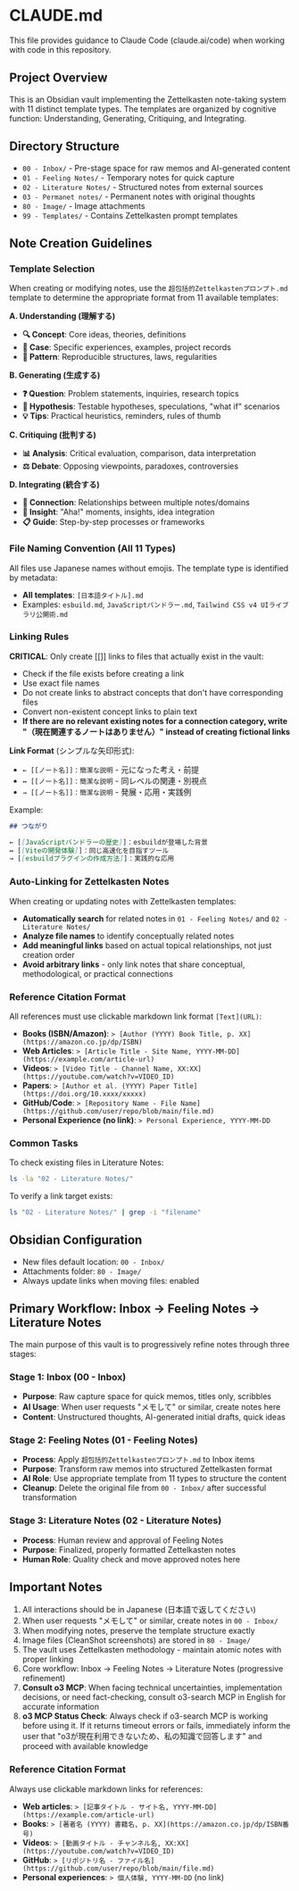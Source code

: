 # CLAUDE.md

This file provides guidance to Claude Code (claude.ai/code) when working with code in this repository.

## Project Overview

This is an Obsidian vault implementing the Zettelkasten note-taking system with 11 distinct template types. The templates are organized by cognitive function: Understanding, Generating, Critiquing, and Integrating.

## Directory Structure

- `00 - Inbox/` - Pre-stage space for raw memos and AI-generated content
- `01 - Feeling Notes/` - Temporary notes for quick capture
- `02 - Literature Notes/` - Structured notes from external sources
- `03 - Permanet notes/` - Permanent notes with original thoughts
- `80 - Image/` - Image attachments
- `99 - Templates/` - Contains Zettelkasten prompt templates

## Note Creation Guidelines

### Template Selection
When creating or modifying notes, use the `超包括的Zettelkastenプロンプト.md` template to determine the appropriate format from 11 available templates:

**A. Understanding (理解する)**
- **🔍 Concept**: Core ideas, theories, definitions
- **📝 Case**: Specific experiences, examples, project records
- **🧩 Pattern**: Reproducible structures, laws, regularities

**B. Generating (生成する)**
- **❓ Question**: Problem statements, inquiries, research topics
- **🧪 Hypothesis**: Testable hypotheses, speculations, "what if" scenarios
- **💡 Tips**: Practical heuristics, reminders, rules of thumb

**C. Critiquing (批判する)**
- **📊 Analysis**: Critical evaluation, comparison, data interpretation
- **⚖️ Debate**: Opposing viewpoints, paradoxes, controversies

**D. Integrating (統合する)**
- **🔗 Connection**: Relationships between multiple notes/domains
- **💭 Insight**: "Aha!" moments, insights, idea integration
- **📋 Guide**: Step-by-step processes or frameworks

### File Naming Convention (All 11 Types)
All files use Japanese names without emojis. The template type is identified by metadata:
- **All templates**: `[日本語タイトル].md`
- Examples: `esbuild.md`, `JavaScriptバンドラー.md`, `Tailwind CSS v4 UIライブラリ公開術.md`

### Linking Rules
**CRITICAL**: Only create [[]] links to files that actually exist in the vault:
- Check if the file exists before creating a link
- Use exact file names
- Do not create links to abstract concepts that don't have corresponding files
- Convert non-existent concept links to plain text
- **If there are no relevant existing notes for a connection category, write "（現在関連するノートはありません）" instead of creating fictional links**

**Link Format** (シンプルな矢印形式):
- `← [[ノート名]]：簡潔な説明` - 元になった考え・前提
- `↔ [[ノート名]]：簡潔な説明` - 同レベルの関連・別視点  
- `→ [[ノート名]]：簡潔な説明` - 発展・応用・実践例

Example:
```markdown
## つながり

← [[JavaScriptバンドラーの歴史]]：esbuildが登場した背景
↔ [[Viteの開発体験]]：同じ高速化を目指すツール
→ [[esbuildプラグインの作成方法]]：実践的な応用
```

### Auto-Linking for Zettelkasten Notes
When creating or updating notes with Zettelkasten templates:
- **Automatically search** for related notes in `01 - Feeling Notes/` and `02 - Literature Notes/`
- **Analyze file names** to identify conceptually related notes
- **Add meaningful links** based on actual topical relationships, not just creation order
- **Avoid arbitrary links** - only link notes that share conceptual, methodological, or practical connections

### Reference Citation Format
All references must use clickable markdown link format `[Text](URL)`:
- **Books (ISBN/Amazon)**: `> [Author (YYYY) Book Title, p. XX](https://amazon.co.jp/dp/ISBN)`
- **Web Articles**: `> [Article Title - Site Name, YYYY-MM-DD](https://example.com/article-url)`
- **Videos**: `> [Video Title - Channel Name, XX:XX](https://youtube.com/watch?v=VIDEO_ID)`
- **Papers**: `> [Author et al. (YYYY) Paper Title](https://doi.org/10.xxxx/xxxxx)`
- **GitHub/Code**: `> [Repository Name - File Name](https://github.com/user/repo/blob/main/file.md)`
- **Personal Experience (no link)**: `> Personal Experience, YYYY-MM-DD`

### Common Tasks

To check existing files in Literature Notes:
```bash
ls -la "02 - Literature Notes/"
```

To verify a link target exists:
```bash
ls "02 - Literature Notes/" | grep -i "filename"
```

## Obsidian Configuration

- New files default location: `00 - Inbox/`
- Attachments folder: `80 - Image/`
- Always update links when moving files: enabled

## Primary Workflow: Inbox → Feeling Notes → Literature Notes

The main purpose of this vault is to progressively refine notes through three stages:

### Stage 1: Inbox (00 - Inbox)
- **Purpose**: Raw capture space for quick memos, titles only, scribbles
- **AI Usage**: When user requests "メモして" or similar, create notes here
- **Content**: Unstructured thoughts, AI-generated initial drafts, quick ideas

### Stage 2: Feeling Notes (01 - Feeling Notes)
- **Process**: Apply `超包括的Zettelkastenプロンプト.md` to Inbox items
- **Purpose**: Transform raw memos into structured Zettelkasten format
- **AI Role**: Use appropriate template from 11 types to structure the content
- **Cleanup**: Delete the original file from `00 - Inbox/` after successful transformation

### Stage 3: Literature Notes (02 - Literature Notes)
- **Process**: Human review and approval of Feeling Notes
- **Purpose**: Finalized, properly formatted Zettelkasten notes
- **Human Role**: Quality check and move approved notes here

## Important Notes

1. All interactions should be in Japanese (日本語で返してください)
2. When user requests "メモして" or similar, create notes in `00 - Inbox/`
3. When modifying notes, preserve the template structure exactly
4. Image files (CleanShot screenshots) are stored in `80 - Image/`
5. The vault uses Zettelkasten methodology - maintain atomic notes with proper linking
6. Core workflow: Inbox → Feeling Notes → Literature Notes (progressive refinement)
7. **Consult o3 MCP**: When facing technical uncertainties, implementation decisions, or need fact-checking, consult o3-search MCP in English for accurate information
8. **o3 MCP Status Check**: Always check if o3-search MCP is working before using it. If it returns timeout errors or fails, immediately inform the user that "o3が現在利用できないため、私の知識で回答します" and proceed with available knowledge

### Reference Citation Format
Always use clickable markdown links for references:
- **Web articles**: `> [記事タイトル - サイト名, YYYY-MM-DD](https://example.com/article-url)`
- **Books**: `> [著者名 (YYYY) 書籍名, p. XX](https://amazon.co.jp/dp/ISBN番号)`
- **Videos**: `> [動画タイトル - チャンネル名, XX:XX](https://youtube.com/watch?v=VIDEO_ID)`
- **GitHub**: `> [リポジトリ名 - ファイル名](https://github.com/user/repo/blob/main/file.md)`
- **Personal experiences**: `> 個人体験, YYYY-MM-DD` (no link)